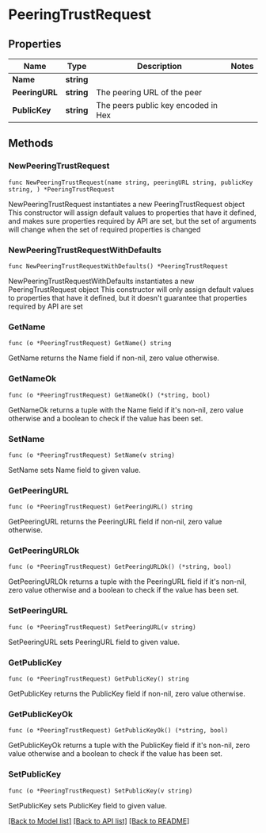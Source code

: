 # PeeringTrustRequest

## Properties

Name | Type | Description | Notes
------------ | ------------- | ------------- | -------------
**Name** | **string** |  | 
**PeeringURL** | **string** | The peering URL of the peer | 
**PublicKey** | **string** | The peers public key encoded in Hex | 

## Methods

### NewPeeringTrustRequest

`func NewPeeringTrustRequest(name string, peeringURL string, publicKey string, ) *PeeringTrustRequest`

NewPeeringTrustRequest instantiates a new PeeringTrustRequest object
This constructor will assign default values to properties that have it defined,
and makes sure properties required by API are set, but the set of arguments
will change when the set of required properties is changed

### NewPeeringTrustRequestWithDefaults

`func NewPeeringTrustRequestWithDefaults() *PeeringTrustRequest`

NewPeeringTrustRequestWithDefaults instantiates a new PeeringTrustRequest object
This constructor will only assign default values to properties that have it defined,
but it doesn't guarantee that properties required by API are set

### GetName

`func (o *PeeringTrustRequest) GetName() string`

GetName returns the Name field if non-nil, zero value otherwise.

### GetNameOk

`func (o *PeeringTrustRequest) GetNameOk() (*string, bool)`

GetNameOk returns a tuple with the Name field if it's non-nil, zero value otherwise
and a boolean to check if the value has been set.

### SetName

`func (o *PeeringTrustRequest) SetName(v string)`

SetName sets Name field to given value.


### GetPeeringURL

`func (o *PeeringTrustRequest) GetPeeringURL() string`

GetPeeringURL returns the PeeringURL field if non-nil, zero value otherwise.

### GetPeeringURLOk

`func (o *PeeringTrustRequest) GetPeeringURLOk() (*string, bool)`

GetPeeringURLOk returns a tuple with the PeeringURL field if it's non-nil, zero value otherwise
and a boolean to check if the value has been set.

### SetPeeringURL

`func (o *PeeringTrustRequest) SetPeeringURL(v string)`

SetPeeringURL sets PeeringURL field to given value.


### GetPublicKey

`func (o *PeeringTrustRequest) GetPublicKey() string`

GetPublicKey returns the PublicKey field if non-nil, zero value otherwise.

### GetPublicKeyOk

`func (o *PeeringTrustRequest) GetPublicKeyOk() (*string, bool)`

GetPublicKeyOk returns a tuple with the PublicKey field if it's non-nil, zero value otherwise
and a boolean to check if the value has been set.

### SetPublicKey

`func (o *PeeringTrustRequest) SetPublicKey(v string)`

SetPublicKey sets PublicKey field to given value.



[[Back to Model list]](../README.md#documentation-for-models) [[Back to API list]](../README.md#documentation-for-api-endpoints) [[Back to README]](../README.md)


